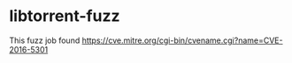 # libtorrent-fuzz

This fuzz job found https://cve.mitre.org/cgi-bin/cvename.cgi?name=CVE-2016-5301
